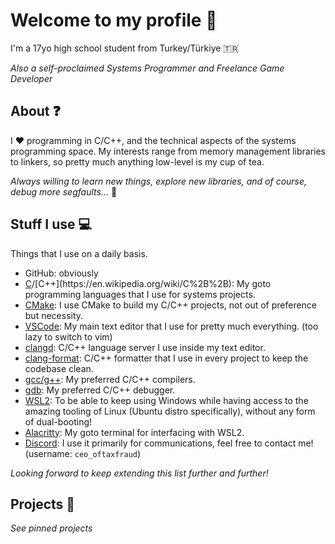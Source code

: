 # Welcome to my profile 👋

I'm a 17yo high school student from Turkey/Türkiye 🇹🇷

*Also a self-proclaimed Systems Programmer and Freelance Game Developer*

## About ❓

I ❤️ programming in C/C++, and the technical aspects of the systems programming space.
My interests range from memory management libraries to linkers, so pretty much anything low-level is my cup of tea.

*Always willing to learn new things, explore new libraries, and of course, debug more segfaults...* 🤕

## Stuff I use 💻

Things that I use on a daily basis.

- GitHub: obviously
- [C](https://en.wikipedia.org/wiki/C_(programming_language))/[C++](https://en.wikipedia.org/wiki/C%2B%2B): My goto programming languages that I use for systems projects.
- [CMake](https://cmake.org/): I use CMake to build my C/C++ projects, not out of preference but necessity.
- [VSCode](https://code.visualstudio.com/): My main text editor that I use for pretty much everything. (too lazy to switch to vim)
- [clangd](https://clangd.llvm.org/): C/C++ language server I use inside my text editor.
- [clang-format](https://clang.llvm.org/docs/ClangFormat.html): C/C++ formatter that I use in every project to keep the codebase clean.
- [gcc/g++](https://gcc.gnu.org/): My preferred C/C++ compilers.
- [gdb](www.sourceware.org/gdb/): My preferred C/C++ debugger.
- [WSL2](https://github.com/microsoft/WSL): To be able to keep using Windows while having access to the amazing tooling of Linux (Ubuntu distro specifically), without any form of dual-booting!
- [Alacritty](https://alacritty.org/): My goto terminal for interfacing with WSL2.
- [Discord](https://discord.com/): I use it primarily for communications, feel free to contact me! (username: `ceo_oftaxfraud`)

*Looking forward to keep extending this list further and further!*

## Projects 📜

*See pinned projects*
